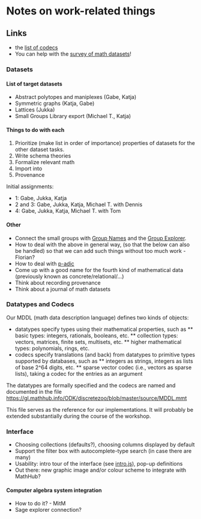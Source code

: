 # Notes on work-related things

## Links

- the [list of codecs](https://github.com/OpenDreamKit/MathDataWorkshop/blob/master/CodecList.md)
- You can help with the [survey of math datasets](https://mathdb.mathhub.info/)!

### Datasets

#### List of target datasets
- Abstract polytopes and maniplexes (Gabe, Katja)
- Symmetric graphs (Katja, Gabe)
- Lattices (Jukka)
- Small Groups Library export (Michael T., Katja)

#### Things to do with each

1. Prioritize (make list in order of importance) properties of datasets for the other dataset tasks.
2. Write schema theories
3. Formalize relevant math
4. Import into
5. Provenance

Initial assignments:
- 1: Gabe, Jukka, Katja
- 2 and 3: Gabe, Jukka, Katja, Michael T. with Dennis
- 4: Gabe, Jukka, Katja, Michael T. with Tom

#### Other

- Connect the small groups with [Group Names](https://people.maths.bris.ac.uk/~matyd/GroupNames/index.html) and the [Group Explorer](https://nathancarter.github.io/group-explorer/GroupExplorer.html).
- How to deal with the above in general way, (so that the below can also be handled) so that we can add such things without too much work - Florian?
- How to deal with [p-adic](https://gitlab.com/mathzeta2/zetalib/blob/master/zetalib/p-adic-examples.json)
- Come up with a good name for the fourth kind of mathematical data (previously known as concrete/relational/...)
- Think about recording provenance
- Think about a journal of math datasets

### Datatypes and Codecs

Our MDDL (math data description language) defines two kinds of objects:
* datatypes specify types using their mathematical properties, such as
  ** basic types: integers, rationals, booleans, etc.
  ** collection types: vectors, matrices, finite sets, multisets, etc.
  ** higher mathematical types: polynomials, rings, etc.
 * codecs specify translations (and back) from datatypes to primitive types supported by databases, such as
  ** integers as strings, integers as lists of base 2^64 digits, etc.
  ** sparse vector codec (i.e., vectors as sparse lists), taking a codec for the entries as an argument

The datatypes are formally specified and the codecs are named and documented in the file https://gl.mathhub.info/ODK/discretezoo/blob/master/source/MDDL.mmt

This file serves as the reference for our implementations.
It will probably be extended substantially during the course of the workshop.

### Interface

- Choosing collections (defaults?), choosing columns displayed by default
- Support the filter box with autocomplete-type search (in case there are many)
- Usability: intro tour of the interface (see [intro.js](https://introjs.com/)), pop-up definitions
- Out there: new graphic image and/or colour scheme to integrate with MathHub?

#### Computer algebra system integration

- How to do it? - MitM
- Sage explorer connection?
